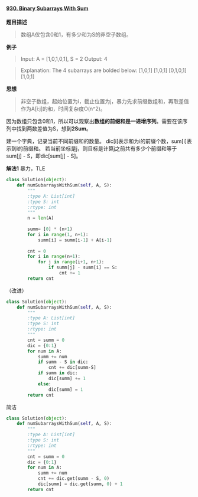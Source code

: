 #### [930. Binary Subarrays With Sum](https://leetcode.com/problems/binary-subarrays-with-sum/description/)
**题目描述**
> 数组A仅包含0和1，有多少和为S的非空子数组。

**例子**
> Input: A = [1,0,1,0,1], S = 2
Output: 4

>Explanation: 
The 4 subarrays are bolded below:
[1,0,1]
[1,0,1]
[0,1,0,1]
[1,0,1]

**思想**
>非空子数组，起始位置为i，截止位置为j，暴力先求前缀数组和，再取差值作为A[i:j]的和，时间复杂度O(n^2)。

因为数组只包含0和1，所以可以观察出**数组的前缀和是一递增序列**。需要在该序列中找到两数差值为S，想到**2Sum**。

建一个字典，记录当前不同前缀和的数量。
dic[i]表示和为i的前缀个数，sum[i]表示到i的前缀和。
若当前坐标是j，则目标是计算j之前共有多少个前缀和等于sum[j] - S，即dic[sum[j] - S]。

**解法1**
暴力，TLE
```python
class Solution(object):
    def numSubarraysWithSum(self, A, S):
        """
        :type A: List[int]
        :type S: int
        :rtype: int
        """
        n = len(A)
        
        summ= [0] * (n+1)
        for i in range(1, n+1):
            summ[i] = summ[i-1] + A[i-1]
  
        cnt = 0
        for i in range(n+1):
            for j in range(i+1, n+1):
                if summ[j] - summ[i] == S:
                    cnt += 1
        return cnt
```
（改进）

```python
class Solution(object):
    def numSubarraysWithSum(self, A, S):
        """
        :type A: List[int]
        :type S: int
        :rtype: int
        """
        cnt = summ = 0
        dic = {0:1}
        for num in A:
            summ += num
            if summ - S in dic:
                cnt += dic[summ-S]
            if summ in dic:
                dic[summ] += 1
            else:
                dic[summ] = 1
        return cnt   
```
简洁
```python
class Solution(object):
    def numSubarraysWithSum(self, A, S):
        """
        :type A: List[int]
        :type S: int
        :rtype: int
        """
        cnt = summ = 0
        dic = {0:1}
        for num in A:
            summ += num
            cnt += dic.get(summ - S, 0)
            dic[summ] = dic.get(summ, 0) + 1
        return cnt   
```